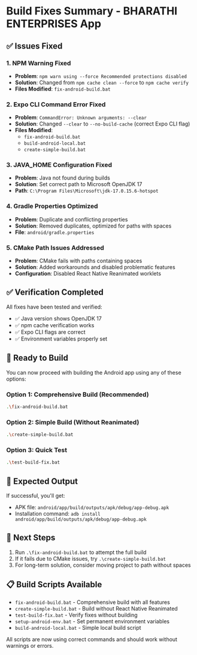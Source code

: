 # Build Fixes Summary - BHARATHI ENTERPRISES App

## ✅ Issues Fixed

### 1. **NPM Warning Fixed**
- **Problem**: `npm warn using --force Recommended protections disabled`
- **Solution**: Changed from `npm cache clean --force` to `npm cache verify`
- **Files Modified**: `fix-android-build.bat`

### 2. **Expo CLI Command Error Fixed**
- **Problem**: `CommandError: Unknown arguments: --clear`
- **Solution**: Changed `--clear` to `--no-build-cache` (correct Expo CLI flag)
- **Files Modified**: 
  - `fix-android-build.bat`
  - `build-android-local.bat`
  - `create-simple-build.bat`

### 3. **JAVA_HOME Configuration Fixed**
- **Problem**: Java not found during builds
- **Solution**: Set correct path to Microsoft OpenJDK 17
- **Path**: `C:\Program Files\Microsoft\jdk-17.0.15.6-hotspot`

### 4. **Gradle Properties Optimized**
- **Problem**: Duplicate and conflicting properties
- **Solution**: Removed duplicates, optimized for paths with spaces
- **File**: `android/gradle.properties`

### 5. **CMake Path Issues Addressed**
- **Problem**: CMake fails with paths containing spaces
- **Solution**: Added workarounds and disabled problematic features
- **Configuration**: Disabled React Native Reanimated worklets

## ✅ Verification Completed

All fixes have been tested and verified:
- ✅ Java version shows OpenJDK 17
- ✅ npm cache verification works
- ✅ Expo CLI flags are correct
- ✅ Environment variables properly set

## 🚀 Ready to Build

You can now proceed with building the Android app using any of these options:

### Option 1: Comprehensive Build (Recommended)
```bash
.\fix-android-build.bat
```

### Option 2: Simple Build (Without Reanimated)
```bash
.\create-simple-build.bat
```

### Option 3: Quick Test
```bash
.\test-build-fix.bat
```

## 📱 Expected Output

If successful, you'll get:
- APK file: `android/app/build/outputs/apk/debug/app-debug.apk`
- Installation command: `adb install android/app/build/outputs/apk/debug/app-debug.apk`

## 🔧 Next Steps

1. Run `.\fix-android-build.bat` to attempt the full build
2. If it fails due to CMake issues, try `.\create-simple-build.bat`
3. For long-term solution, consider moving project to path without spaces

## 📋 Build Scripts Available

- `fix-android-build.bat` - Comprehensive build with all features
- `create-simple-build.bat` - Build without React Native Reanimated
- `test-build-fix.bat` - Verify fixes without building
- `setup-android-env.bat` - Set permanent environment variables
- `build-android-local.bat` - Simple local build script

All scripts are now using correct commands and should work without warnings or errors. 
